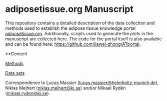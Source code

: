 # adiposetissue.org Manuscript
This repository contains a detailed description of the data collection and methods used to establish the adipose tissue knowledge portal [adiposetissue.org](adiposetissue.org). Additionally, scripts used to generate the plots in the manuscript are collected here. The code for the portal itself is also available and can be found here:  https://github.com/jiawei-zhong/ATportal.

**Content

[Methods](https://github.com/MassierLab/ATportal_manuscript/blob/main/Manuscript/Method.md)

[Data sets](https://github.com/MassierLab/ATportal_manuscript/blob/main/Manuscript/Table1_cohort.md)

Correspondence to Lucas Massier (lucas.massier@helmholtz-munich.de), Niklas Mejhert (niklas.mejhert@ki.se) and/or Mikael Rydén (mikael.ryden@ki.se).
